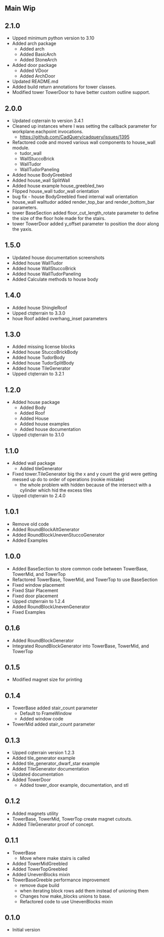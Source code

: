 ## Main Wip

## 2.1.0
* Upped minimum python version to 3.10
* Added arch package
  * Added arch
  * Added BasicArch
  * Added StoneArch
* Added door package
  * Added VDoor
  * Added ArchDoor
* Updated README.md
* Added build return annotations for tower classes.
* Modified tower TowerDoor to have better custom outline support.

## 2.0.0
* Updated cqterrain to version 3.4.1
* Cleaned up instances where I was setting the callback parameter for workplane.eachpoint invocations.
  * https://github.com/CadQuery/cadquery/issues/1395
* Refactored code and moved various wall components to house_wall module.
  * tudor_wall
  * WallStuccoBrick
  * WallTudor
  * WallTudorPaneling 
* Added house BodyGreebled
* Added house_wall SplitWall
* Added house example house_greebled_two
* Flipped house_wall tudor_wall orientation
* bug fix - house BodyGreebled fixed internal wall orientation
* house_wall walltudor added render_top_bar and render_bottom_bar parameters.
* tower BaseSection added floor_cut_length_rotate parameter to define the size of the floor hole made for the stairs.
* tower TowerDoor added y_offset parameter to position the door along the yaxis.

## 1.5.0
* Updated house documentation screenshots
* Added house WallTudor
* Added house WallStuccoBrick
* Added house WallTudorPaneling
* Added Calculate methods to house body

## 1.4.0
* Added house ShingleRoof
* Upped ctqterrain to 3.3.0
* houe Roof added overhang_inset parameters

## 1.3.0
* Added missing license blocks
* Added house StuccoBrickBody
* Added house TudorBody
* Added house TudorSplitBody
* Added house TileGenerator
* Upped ctqterrain to 3.2.1

## 1.2.0
* Added house package
  * Added Body
  * Added Roof
  * Added House
  * Added house examples
  * Added house documentation
* Upped ctqterrain to 3.1.0

## 1.1.0
* Added wall package
  * Added tileGenerator
* Fixed tower.TileGenerator big the x and y count the grid were getting messed up do to order of operations (rookie mistake)
  * the whole problem with hidden because of the intersect with a cylinder which hid the excess tiles
* Upped ctqterrain to 2.4.0

## 1.0.1
* Remove old code
* Added RoundBlockAltGenerator
* Added RoundBlockUnevenStuccoGenerator
* Added Examples

## 1.0.0
* Added BaseSection to store common code between TowerBase, TowerMid, and TowerTop
* Refactored TowerBase, TowerMid, and TowerTop to use BaseSection
* Fixed window placement
* Fixed Stair Placement
* Fixed door placement
* Upped ctqterrain to 1.2.4
* Added RoundBlockUnevenGenerator
* Fixed Examples

## 0.1.6
* Added RoundBlockGenerator
* Integrated RoundBlockGenerator into TowerBase, TowerMid, and TowerTop

## 0.1.5
* Modified magnet size for printing

## 0.1.4
* TowerBase added stair_count parameter
  * Default to FrameWindow
  * Added window code 
* TowerMid added stair_count parameter

## 0.1.3
* Upped cqterrain version 1.2.3
* Added tile_generator example
* Added tile_generator_dwarf_star example
* Added TileGenerator documentation
* Updated documentation
* Added TowerDoor
  * Added tower_door example, documentation, and stl

## 0.1.2
* Added magnets utility
* TowerBase, TowerMid, TowerTop create magnet cutouts.
* Added TileGenerator proof of concept.

## 0.1.1
* TowerBase
  * Move where make stairs is called
* Added TowerMidGreebled
* Added TowerTopGreebled
* Added UnevenBlocks mixin
* TowerBaseGreeble performance improvement
  * remove dupe build
  * when iterating block rows add them instead of unioning them
  * Changes how make_blocks unions to base.
  * Refactored code to use UnevenBlocks mixin

## 0.1.0
* Initial version